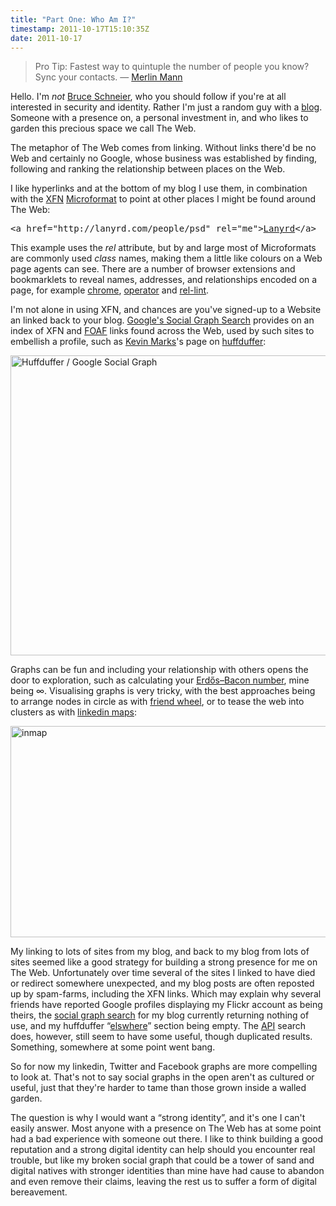 ```yaml
---
title: "Part One: Who Am I?"
timestamp: 2011-10-17T15:10:35Z
date: 2011-10-17
---
```


<blockquote class="tweet"><span class="vcard">Pro Tip: Fastest way to quintuple the number of people you know? Sync your contacts. &mdash; <a class="fn" href="https://twitter.com/hotdogsladies/status/121634890612617216">Merlin Mann</a></span></blockquote><p>Hello. I'm <em>not</em> <span class="vcard"><a rel="muse co-worker" class="fn url" href="http://www.schneier.com/">Bruce Schneier</a></span>, who you should follow if you're at all interested in security and identity. Rather I'm just a random guy with a <a class="url" rel="me" href="http://blog.whatfettle.com">blog</a>. Someone with a presence on, a personal investment in, and who likes to garden this precious space we call The Web.<p>
<p>The metaphor of The Web comes from linking. Without links there'd be no Web and certainly no Google, whose business was established by finding, following and ranking the relationship between places on the Web.</p> 
<p>I like hyperlinks and at the bottom of my blog I use them, in combination with the <a href="http://gmpg.org/xfn/">XFN</a> <a href="http://microformats.org">Microformat</a> to point at other places I might be found around The Web:</p>
<pre class="html">&lt;a href="http://lanyrd.com/people/psd" rel="me"&gt;<a href="http://lanyrd.com/people/psd" rel="me">Lanyrd</a>&lt;/a&gt;</pre>
<p>This example uses the <em>rel</em> attribute, but by and large most of Microformats are commonly used <em>class</em> names, making them a little like colours on a Web page agents can see. There are a number of browser extensions and bookmarklets to reveal names, addresses, and relationships encoded on a page, for example <a href="https://chrome.google.com/webstore/detail/oalbifknmclbnmjlljdemhjjlkmppjjl">chrome</a>, <a href="https://addons.mozilla.org/en-US/firefox/addon/operator/">operator</a> and <a href="http://tools.microformatic.com/help/xhtml/rel-lint/">rel-lint</a>.</p>
<p>I'm not alone in using XFN, and chances are you've signed-up to a Website an linked back to your blog. <a href="http://code.google.com/apis/socialgraph/">Google's Social Graph Search</a> provides on an index of XFN and <a href="">FOAF</a> links found across the Web, used by such sites to embellish a profile, such as <span class="vcard"><a rel="colleague friend met" class="fn url" href="http://kevinmarks.com/">Kevin Marks</a></span>'s page on <a href="http://huffduffer.com">huffduffer</a>:</p><p><a href="http://huffduffer.com/kevinmarks" title="Huffduffer / Google Social Graph by psd, on Flickr"><img src="http://farm7.static.flickr.com/6118/6248803765_0a441464fd_z.jpg" width="640" height="480" alt="Huffduffer / Google Social Graph"></a></p><p>Graphs can be fun and including your relationship with others opens the door to exploration, such as calculating your <a href="http://en.wikipedia.org/wiki/Erdős–Bacon_number">Erdős–Bacon number</a>, mine being ∞. Visualising graphs is very tricky, with the best approaches being to arrange nodes in circle as with <a href="http://thomas-fletcher.com/friendwheel/">friend wheel</a>, or to tease the web into clusters as with <a href="http://inmaps.linkedinlabs.com/">linkedin maps</a>:</p>
<p><a href="http://inmaps.linkedinlabs.com/share/Paul_Downey/254787113202758123919768153472111744090" title="Paul Downey on linkedin"><img src="http://farm7.static.flickr.com/6049/6249332030_30496730b7_z.jpg" width="640" height="338" alt="inmap"></a></p><p>My linking to lots of sites from my blog, and back to my blog from lots of sites seemed like a good strategy for building a strong presence for me on The Web. Unfortunately over time several of the sites I linked to have died or redirect somewhere unexpected, and my blog posts are often reposted up by spam-farms, including the XFN links. Which may explain why several friends have reported Google profiles displaying my Flickr account as being theirs, the <a href="http://socialgraph-resources.googlecode.com/svn/trunk/samples/findyours.html?q=htp%3A%2F%2Fblog.whatfettle.com%0D%0A">social graph search</a> for my blog currently returning nothing of use, and my huffduffer “<a href="http://huffduffer.com/psd">elswhere</a>” section being empty. The <a href="http://socialgraph.apis.google.com/lookup?q=http%3A%2F%2Fblog.whatfettle.com&fme=1&pretty=1&callback=">API</a> search does, however, still seem to have some useful, though duplicated results. Something, somewhere at some point went bang.<p>
<p>So for now my linkedin, Twitter and Facebook graphs are more compelling to look at. That's not to say social graphs in the open aren't as cultured or useful, just that they're harder to tame than those grown inside a walled garden.</p>
<p>The question is why I would want a “strong identity”, and it's one I can't easily answer. Most anyone with a presence on The Web has at some point had a bad experience with someone out there. I like to think building a good reputation and a strong digital identity can help should you encounter real trouble, but like my broken social graph that could be a tower of sand and digital natives with stronger identities than mine have had cause to abandon and even remove their claims, leaving the rest us to suffer a form of digital bereavement.</p>

